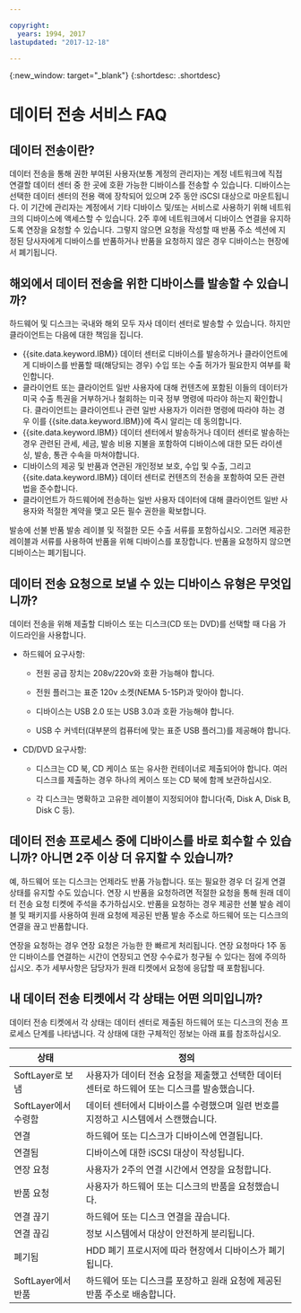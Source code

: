 ```yaml
---

copyright:
  years: 1994, 2017
lastupdated: "2017-12-18"

---
```

{:new_window: target="_blank"}
{:shortdesc: .shortdesc}

# 데이터 전송 서비스 FAQ

## 데이터 전송이란?

데이터 전송을 통해 권한 부여된 사용자(보통 계정의 관리자)는 계정 네트워크에 직접 연결할 데이터 센터 중 한 곳에 호환 가능한 디바이스를 전송할 수 있습니다. 디바이스는 선택한 데이터 센터의 전용 랙에 장착되어 있으며 2주 동안 iSCSI 대상으로 마운트됩니다. 이 기간에 관리자는 계정에서 기타 디바이스 및/또는 서비스로 사용하기 위해 네트워크의 디바이스에 액세스할 수 있습니다. 2주 후에 네트워크에서 디바이스 연결을 유지하도록 연장을 요청할 수 있습니다. 그렇지 않으면 요청을 작성할 때 반품 주소 섹션에 지정된 당사자에게 디바이스를 반품하거나 반품을 요청하지 않은 경우 디바이스는 현장에서 폐기됩니다. 


## 해외에서 데이터 전송을 위한 디바이스를 발송할 수 있습니까?

하드웨어 및 디스크는 국내와 해외 모두 자사 데이터 센터로 발송할 수 있습니다. 하지만 클라이언트는 다음에 대한 책임을 집니다. 

- {{site.data.keyword.IBM}} 데이터 센터로 디바이스를 발송하거나 클라이언트에게 디바이스를 반품할 때(해당되는 경우) 수입 또는 수출 허가가 필요한지 여부를 확인합니다. 
- 클라이언트 또는 클라이언트 일반 사용자에 대해 컨텐츠에 포함된 이들의 데이터가 미국 수출 특권을 거부하거나 철회하는 미국 정부 명령에 따라야 하는지 확인합니다. 클라이언트는 클라이언트나 관련 일반 사용자가 이러한 명령에 따라야 하는 경우 이를 {{site.data.keyword.IBM}}에 즉시 알리는 데 동의합니다. 
- {{site.data.keyword.IBM}} 데이터 센터에서 발송하거나 데이터 센터로 발송하는 경우 관련된 관세, 세금, 발송 비용 지불을 포함하여 디바이스에 대한 모든 라이센싱, 발송, 통관 수속을 마쳐야합니다. 
- 디바이스의 제공 및 반품과 연관된 개인정보 보호, 수입 및 수출, 그리고 {{site.data.keyword.IBM}} 데이터 센터로 컨텐츠의 전송을 포함하여 모든 관련법을 준수합니다. 
- 클라이언트가 하드웨어에 전송하는 일반 사용자 데이터에 대해 클라이언트 일반 사용자와 적절한 계약을 맺고 모든 필수 권한을 확보합니다. 

발송에 선불 반품 발송 레이블 및 적절한 모든 수출 서류를 포함하십시오. 그러면 제공한 레이블과 서류를 사용하여 반품을 위해 디바이스를 포장합니다. 반품을 요청하지 않으면 디바이스는 폐기됩니다. 


## 데이터 전송 요청으로 보낼 수 있는 디바이스 유형은 무엇입니까?
데이터 전송을 위해 제출할 디바이스 또는 디스크(CD 또는 DVD)를 선택할 때 다음 가이드라인을 사용합니다.

- 하드웨어 요구사항:
   - 전원 공급 장치는 208v/220v와 호환 가능해야 합니다. 

   - 전원 플러그는 표준 120v 소켓(NEMA 5-15P)과 맞아야 합니다. 

   - 디바이스는 USB 2.0 또는 USB 3.0과 호환 가능해야 합니다. 

   - USB 수 커넥터(대부분의 컴퓨터에 맞는 표준 USB 플러그)를 제공해야 합니다. 
 
- CD/DVD 요구사항:

   - 디스크는 CD 북, CD 케이스 또는 유사한 컨테이너로 제출되어야 합니다. 여러 디스크를 제출하는 경우 하나의 케이스 또는 CD 북에 함께 보관하십시오. 

   - 각 디스크는 명확하고 고유한 레이블이 지정되어야 합니다(즉, Disk A, Disk B, Disk C 등).
   
## 데이터 전송 프로세스 중에 디바이스를 바로 회수할 수 있습니까? 아니면 2주 이상 더 유지할 수 있습니까? 

예, 하드웨어 또는 디스크는 언제라도 반품 가능합니다. 또는 필요한 경우 더 길게 연결 상태를 유지할 수도 있습니다. 연장 시 반품을 요청하려면 적절한 요청을 통해 원래 데이터 전송 요청 티켓에 주석을 추가하십시오. 반품을 요청하는 경우 제공한 선불 발송 레이블 및 패키지를 사용하여 원래 요청에 제공된 반품 발송 주소로 하드웨어 또는 디스크의 연결을 끊고 반품합니다.  

연장을 요청하는 경우 연장 요청은 가능한 한 빠르게 처리됩니다. 연장 요청마다 1주 동안 디바이스를 연결하는 시간이 연장되고 연장 수수료가 청구될 수 있다는 점에 주의하십시오. 추가 세부사항은 담당자가 원래 티켓에서 요청에 응답할 때 포함됩니다. 
   
## 내 데이터 전송 티켓에서 각 상태는 어떤 의미입니까?

데이터 전송 티켓에서 각 상태는 데이터 센터로 제출된 하드웨어 또는 디스크의 전송 프로세스 단계를 나타냅니다. 각 상태에 대한 구체적인 정보는 아래 표를 참조하십시오.

|상태 | 정의|
|---------| -----------|
|SoftLayer로 보냄 	|사용자가 데이터 전송 요청을 제출했고 선택한 데이터 센터로 하드웨어 또는 디스크를 발송했습니다. |
|SoftLayer에서 수령함|	데이터 센터에서 디바이스를 수령했으며 일련 번호를 지정하고 시스템에서 스캔했습니다.|
|연결|	하드웨어 또는 디스크가 디바이스에 연결됩니다.|
|연결됨|	디바이스에 대한 iSCSI 대상이 작성됩니다.|
|연장 요청|	사용자가 2주의 연결 시간에서 연장을 요청합니다.|
|반품 요청| 사용자가 하드웨어 또는 디스크의 반품을 요청했습니다.|
|연결 끊기|	하드웨어 또는 디스크 연결을 끊습니다.|
|연결 끊김|	정보 시스템에서 대상이 안전하게 분리됩니다.|
|폐기됨| HDD 폐기 프로시저에 따라 현장에서 디바이스가 폐기됩니다.|
|SoftLayer에서 반품|	하드웨어 또는 디스크를 포장하고 원래 요청에 제공된 반품 주소로 배송합니다.|
